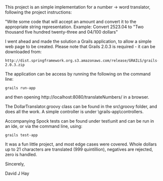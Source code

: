 This project is an simple implementation for a number -> word translator, following
the project instructions:

   "Write some code that will accept an amount and convert it to the
    appropriate string representation.
    Example:
        Convert 2523.04
        to "Two thousand five hundred twenty-three and 04/100 dollars"


I went ahead and made the solution a Grails application, to allow a simple web page
to be created.  Please note that Grails 2.0.3 is required - it can be downloaded from:

    http://dist.springframework.org.s3.amazonaws.com/release/GRAILS/grails-2.0.3.zip

The application can be access by running the following on the command line:

    grails run-app

and then opening http://localhost:8080/translateNumbers/ in a browser.

The DollarTranslator.groovy class can be found in the src\groovy folder, and does
all the work.  A simple controller is under \grails-app\controllers.

Accompanying Spock tests can be found under test\unit and can be run in an ide, or via
the command line, using:

    grails test-app

It was a fun little project, and most edge cases were covered.  Whole dollars up to 21 characters
are translated (999 quintillion), negatives are rejected, zero is handled.

Sincerely,

David J Hay
